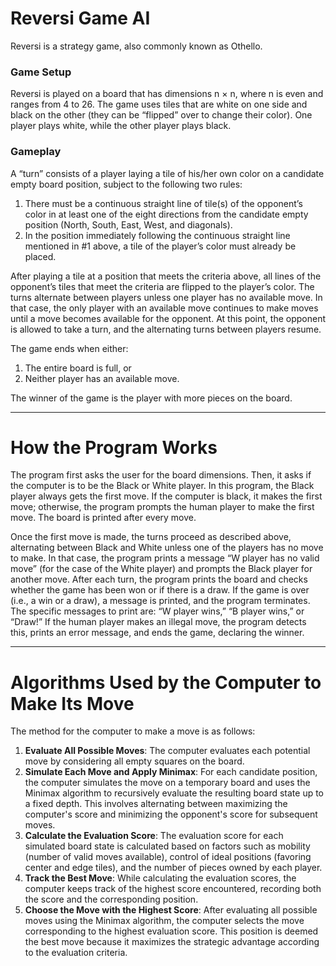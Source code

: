 # Reversi Game AI

Reversi is a strategy game, also commonly known as Othello.

### Game Setup
Reversi is played on a board that has dimensions n × n, where n is even and ranges from 4 to 26. The game uses tiles that are white on one side and black on the other (they can be “flipped” over to change their color). One player plays white, while the other player plays black.

### Gameplay
A “turn” consists of a player laying a tile of his/her own color on a candidate empty board position, subject to the following two rules:
1. There must be a continuous straight line of tile(s) of the opponent’s color in at least one of the eight directions from the candidate empty position (North, South, East, West, and diagonals).
2. In the position immediately following the continuous straight line mentioned in #1 above, a tile of the player’s color must already be placed.

After playing a tile at a position that meets the criteria above, all lines of the opponent’s tiles that meet the criteria are flipped to the player’s color. The turns alternate between players unless one player has no available move. In that case, the only player with an available move continues to make moves until a move becomes available for the opponent. At this point, the opponent is allowed to take a turn, and the alternating turns between players resume.

The game ends when either:
1. The entire board is full, or
2. Neither player has an available move.

The winner of the game is the player with more pieces on the board.

---

# How the Program Works

The program first asks the user for the board dimensions. Then, it asks if the computer is to be the Black or White player. In this program, the Black player always gets the first move. If the computer is black, it makes the first move; otherwise, the program prompts the human player to make the first move. The board is printed after every move.

Once the first move is made, the turns proceed as described above, alternating between Black and White unless one of the players has no move to make. In that case, the program prints a message “W player has no valid move” (for the case of the White player) and prompts the Black player for another move. After each turn, the program prints the board and checks whether the game has been won or if there is a draw. If the game is over (i.e., a win or a draw), a message is printed, and the program terminates. The specific messages to print are: “W player wins,” “B player wins,” or “Draw!” If the human player makes an illegal move, the program detects this, prints an error message, and ends the game, declaring the winner.

---

# Algorithms Used by the Computer to Make Its Move

The method for the computer to make a move is as follows:

1. **Evaluate All Possible Moves**: The computer evaluates each potential move by considering all empty squares on the board.
2. **Simulate Each Move and Apply Minimax**: For each candidate position, the computer simulates the move on a temporary board and uses the Minimax algorithm to recursively evaluate the resulting board state up to a fixed depth. This involves alternating between maximizing the computer's score and minimizing the opponent's score for subsequent moves.
3. **Calculate the Evaluation Score**: The evaluation score for each simulated board state is calculated based on factors such as mobility (number of valid moves available), control of ideal positions (favoring center and edge tiles), and the number of pieces owned by each player.
4. **Track the Best Move**: While calculating the evaluation scores, the computer keeps track of the highest score encountered, recording both the score and the corresponding position.
5. **Choose the Move with the Highest Score**: After evaluating all possible moves using the Minimax algorithm, the computer selects the move corresponding to the highest evaluation score. This position is deemed the best move because it maximizes the strategic advantage according to the evaluation criteria.

